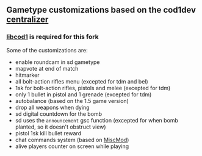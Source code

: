 ## Gametype customizations based on the cod1dev [centralizer](https://github.com/cod1dev/centralizer)

### [libcod1](https://github.com/cod1dev/libcod1) is required for this fork

Some of the customizations are:
- enable roundcam in sd gametype
- mapvote at end of match
- hitmarker
- all bolt-action rifles menu (excepted for tdm and bel)
- 1sk for bolt-action rifles, pistols and melee (excepted for tdm)
- only 1 bullet in pistol and 1 grenade (excepted for tdm)
- autobalance (based on the 1.5 game version)
- drop all weapons when dying
- sd digital countdown for the bomb
- sd uses the `announcement` gsc function (excepted for when bomb planted, so it doesn't obstruct view)
- pistol 1sk kill bullet reward
- chat commands system (based on [MiscMod](https://github.com/cato-a/CoDaM_MiscMod))
- alive players counter on screen while playing